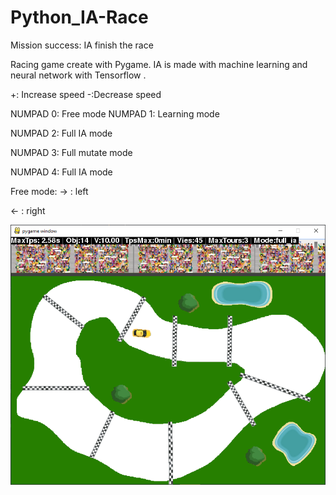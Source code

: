 # Python_IA-Race

Mission success: IA finish the race

Racing game create with Pygame. IA is made with machine learning and neural network with Tensorflow .

+: Increase speed
-:Decrease speed

NUMPAD 0: Free mode
NUMPAD 1: Learning mode

NUMPAD 2: Full IA mode

NUMPAD 3: Full mutate mode

NUMPAD 4: Full IA mode


Free mode:
→ : left

← : right

![Alt text](AI-Race-screenshot.png?raw=true "AI-Race")

